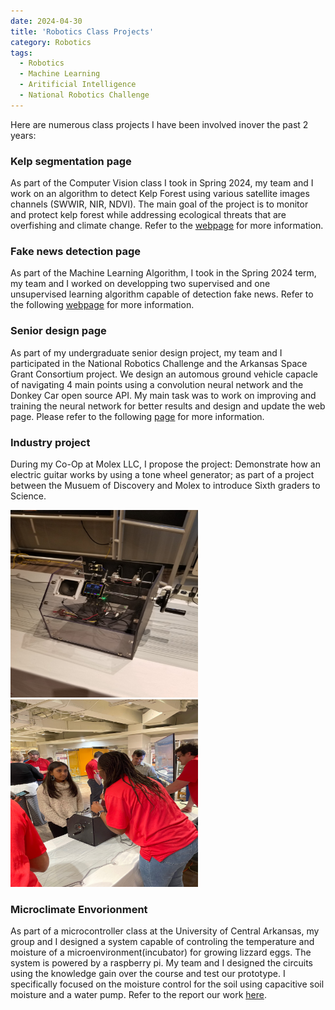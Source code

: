 ```yaml
---
date: 2024-04-30
title: 'Robotics Class Projects'
category: Robotics
tags:
  - Robotics
  - Machine Learning 
  - Aritificial Intelligence
  - National Robotics Challenge
---
```


Here are numerous class projects I have been involved inover the past 2 years: 

### Kelp segmentation page 
As part of the Computer Vision class I took in Spring 2024, my team and I work on an algorithm to detect Kelp Forest using various satellite images channels (SWWIR, NIR, NDVI). 
The main goal of the project is to monitor and protect kelp forest while addressing ecological threats that are overfishing and climate change. 
Refer to the [webpage](https://nadira30.github.io/kelp_segmentation/) for more information. 

### Fake news detection page 
As part of the Machine Learning Algorithm, I took in the Spring 2024 term, my team and I worked on developping two supervised and one unsupervised learning algorithm capable of detection fake news. 
Refer to the following [webpage](https://nadira30.github.io/7641-Group-Project/) for more information. 

### Senior design page
As part of my undergraduate senior design project, my team and I participated in the National Robotics Challenge and the Arkansas Space Grant Consortium project. 
We design an automous ground vehicle capacle of navigating 4 main points using a convolution neural network and the Donkey Car open source API. 
My main task was to work on improving and training the neural network for better results and design and update the web page. 
Please refer to the following [page](https://github.com/willward20/WHAM) for more information. 

### Industry project
During my Co-Op at Molex LLC, I propose the project: Demonstrate how an electric guitar works by using a tone wheel generator; as part of a project between the Musuem of Discovery and Molex to introduce Sixth graders to Science. 

<img src="../../assets/articles/tone_wheel/tone_wheel.jpg" alt="Tone Wheel Generator build with Coworkers" width="300" height="300" /> 
<img src="../../assets/articles/tone_wheel/me_explaining.png" alt="Me presenting to Sixth Grader" width="300" height="300" style="float:center"/> 


### Microclimate Envorionment 
As part of a microcontroller class at the University of Central Arkansas, my group and I designed a system capable of controling the temperature and moisture of a microenvironment(incubator) for growing lizzard eggs.
The system is powered by a raspberry pi. My team and I designed the circuits using the knowledge gain over the course and test our prototype. 
I specifically focused on the moisture control for the soil using capacitive soil moisture and a water pump. 
Refer to the report our work [here](https://docs.google.com/document/d/1N8TD3TCL0ZojVxcyGYNkDk4SEOtTg0cW0MWFkEMRnuU/edit?usp=sharing). 